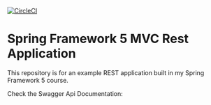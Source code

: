 [![CircleCI](https://circleci.com/gh/jucron/spring5-mvc-rest/tree/master.svg?style=svg)](https://circleci.com/gh/jucron/spring5-mvc-rest/tree/master)


# Spring Framework 5 MVC Rest Application

This repository is for an example REST application built in my Spring Framework 5 course.

Check the Swagger Api Documentation: 
